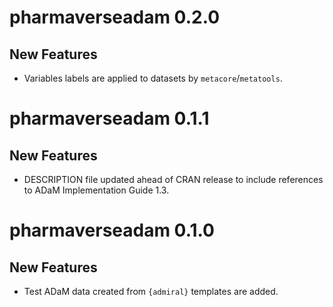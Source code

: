 # pharmaverseadam 0.2.0

## New Features

 - Variables labels are applied to datasets by `metacore`/`metatools`.

# pharmaverseadam 0.1.1

## New Features

 - DESCRIPTION file updated ahead of CRAN release to include references to ADaM Implementation Guide 1.3.

# pharmaverseadam 0.1.0

## New Features

 - Test ADaM data created from `{admiral}` templates are added.


